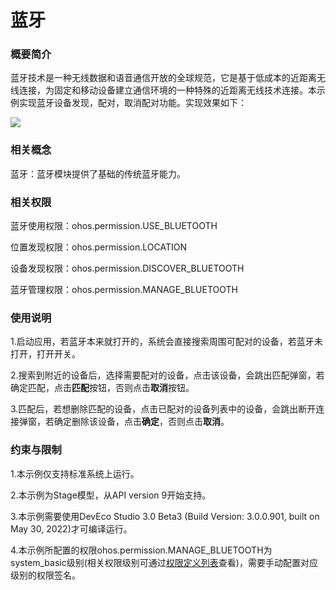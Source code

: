 # 蓝牙

### 概要简介

蓝牙技术是一种无线数据和语音通信开放的全球规范，它是基于低成本的近距离无线连接，为固定和移动设备建立通信环境的一种特殊的近距离无线技术连接。本示例实现蓝牙设备发现，配对，取消配对功能。实现效果如下：

![](screenshots/devices/list.png)

### 相关概念

蓝牙：蓝牙模块提供了基础的传统蓝牙能力。

### 相关权限

蓝牙使用权限：ohos.permission.USE_BLUETOOTH

位置发现权限：ohos.permission.LOCATION

设备发现权限：ohos.permission.DISCOVER_BLUETOOTH

蓝牙管理权限：ohos.permission.MANAGE_BLUETOOTH

### 使用说明

1.启动应用，若蓝牙本来就打开的，系统会直接搜索周围可配对的设备，若蓝牙未打开，打开开关。

2.搜索到附近的设备后，选择需要配对的设备，点击该设备，会跳出匹配弹窗，若确定匹配，点击**匹配**按钮，否则点击**取消**按钮。

3.匹配后，若想删除匹配的设备，点击已配对的设备列表中的设备，会跳出断开连接弹窗，若确定删除该设备，点击**确定**，否则点击**取消**。

### 约束与限制

1.本示例仅支持标准系统上运行。

2.本示例为Stage模型，从API version 9开始支持。

3.本示例需要使用DevEco Studio 3.0 Beta3 (Build Version: 3.0.0.901, built on May 30, 2022)才可编译运行。

4.本示例所配置的权限ohos.permission.MANAGE_BLUETOOTH为system_basic级别(相关权限级别可通过[权限定义列表](https://gitee.com/openharmony/docs/blob/master/zh-cn/application-dev/security/permission-list.md)查看)，需要手动配置对应级别的权限签名。